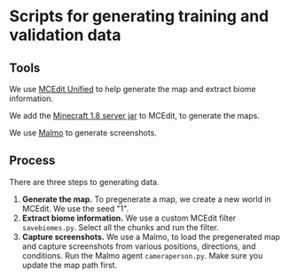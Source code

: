 # Scripts for generating training and validation data

## Tools

We use [MCEdit Unified](https://github.com/Khroki/MCEdit-Unified) to help generate the map and extract biome information.

We add the [Minecraft 1.8 server jar](https://s3.amazonaws.com/Minecraft.Download/versions/1.8/minecraft_server.1.8.jar) to MCEdit, to generate the maps.

We use [Malmo](https://github.com/Microsoft/malmo) to generate screenshots.

## Process

There are three steps to generating data.

1. **Generate the map.** To pregenerate a map, we create a new world in MCEdit. We use the seed "1".
2. **Extract biome information.** We use a custom MCEdit filter `savebiomes.py`. Select all the chunks and run the filter.
3. **Capture screenshots.** We use a Malmo, to load the pregenerated map and capture screenshots from various positions, directions, and conditions. Run the Malmo agent `cameraperson.py`. Make sure you update the map path first.

